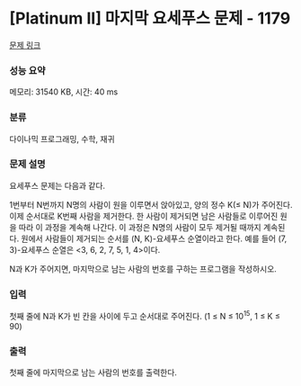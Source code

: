 # [Platinum II] 마지막 요세푸스 문제 - 1179 

[문제 링크](https://www.acmicpc.net/problem/1179) 

### 성능 요약

메모리: 31540 KB, 시간: 40 ms

### 분류

다이나믹 프로그래밍, 수학, 재귀

### 문제 설명

<p>요세푸스 문제는 다음과 같다.</p>

<p>1번부터 N번까지 N명의 사람이 원을 이루면서 앉아있고, 양의 정수 K(≤ N)가 주어진다. 이제 순서대로 K번째 사람을 제거한다. 한 사람이 제거되면 남은 사람들로 이루어진 원을 따라 이 과정을 계속해 나간다. 이 과정은 N명의 사람이 모두 제거될 때까지 계속된다. 원에서 사람들이 제거되는 순서를 (N, K)-요세푸스 순열이라고 한다. 예를 들어 (7, 3)-요세푸스 순열은 <3, 6, 2, 7, 5, 1, 4>이다.</p>

<p>N과 K가 주어지면, 마지막으로 남는 사람의 번호를 구하는 프로그램을 작성하시오.</p>

### 입력 

 <p>첫째 줄에 N과 K가 빈 칸을 사이에 두고 순서대로 주어진다. (1 ≤ N ≤ 10<sup>15</sup>, 1 ≤ K ≤ 90)</p>

### 출력 

 <p>첫째 줄에 마지막으로 남는 사람의 번호를 출력한다.</p>

